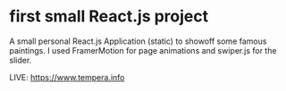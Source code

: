 # first small React.js project

A small personal React.js Application (static) to showoff some famous paintings. I used FramerMotion for page animations and swiper.js for the slider.

LIVE: https://www.tempera.info
